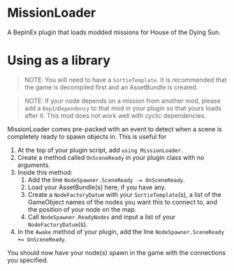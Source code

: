 # MissionLoader
A BepInEx plugin that loads modded missions for House of the Dying Sun.
# Using as a library
> NOTE: You will need to have a `SortieTemplate`. It is recommended that the game is decompiled first and an AssetBundle is created.

> NOTE: If your node depends on a mission from another mod, please add a `BepInDependency` to that mod in your plugin so that yours loads after it. This mod does not work well with cyclic dependencies.

MissionLoader comes pre-packed with an event to detect when a scene is completely ready to spawn objects in. This is useful for 
1. At the top of your plugin script, add `using MissionLoader`.
2. Create a method called `OnSceneReady` in your plugin class with no arguments.
3. Inside this method:
	1. Add the line `NodeSpawner.SceneReady -= OnSceneReady`.
	2. Load your AssetBundle(s) here, if you have any.
	3. Create a `NodeFactoryDatum` with your `SortieTemplate`(s), a list of the GameObject names of the nodes you want this to connect to, and the position of your node on the map.
	4. Call `NodeSpawner.ReadyNodes` and input a list of your `NodeFactoryDatum`(s).
4. In the `Awake` method of your plugin, add the line `NodeSpawner.SceneReady += OnSceneReady`.

You should now have your node(s) spawn in the game with the connections you specified.